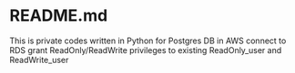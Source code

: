 # README.md 
This is private codes written in Python for Postgres DB in AWS 
connect to RDS grant ReadOnly/ReadWrite privileges to existing ReadOnly_user and ReadWrite_user
